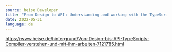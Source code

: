 ```yaml
---
source: heise Developer
title: "From Design to API: Understanding and working with the TypeScript compiler"
date: 2022-05-31
language: de
---
```

https://www.heise.de/hintergrund/Von-Design-bis-API-TypeScripts-Compiler-verstehen-und-mit-ihm-arbeiten-7121785.html